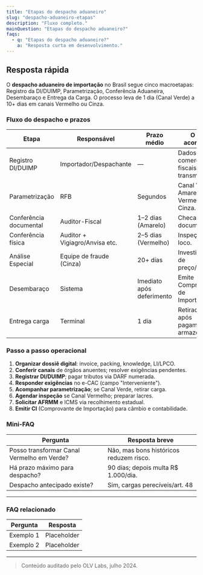 ```yaml
---
title: "Etapas do despacho aduaneiro"
slug: "despacho-aduaneiro-etapas"
description: "Fluxo completo."
mainQuestion: "Etapas do despacho aduaneiro?"
faqs:
  - q: "Etapas do despacho aduaneiro?"
    a: "Resposta curta em desenvolvimento."
---
```


## Resposta rápida

O **despacho aduaneiro de importação** no Brasil segue cinco macroetapas: Registro da DI/DUIMP, Parametrização, Conferência Aduaneira, Desembaraço e Entrega da Carga. O processo leva de 1 dia (Canal Verde) a 10+ dias em canais Vermelho ou Cinza.

### Fluxo do despacho e prazos

| Etapa | Responsável | Prazo médio | O que acontece? |
| --- | --- | --- | --- |
| Registro DI/DUIMP | Importador/Despachante | — | Dados comerciais e fiscais são transmitidos. |
| Parametrização | RFB | Segundos | Canal Verde, Amarelo, Vermelho ou Cinza. |
| Conferência documental | Auditor-Fiscal | 1–2 dias (Amarelo) | Checagem de documentos. |
| Conferência física | Auditor + Vigiagro/Anvisa etc. | 2–5 dias (Vermelho) | Inspeção in loco. |
| Análise Especial | Equipe de fraude (Cinza) | 20+ dias | Investigação de preço/valor. |
| Desembaraço | Sistema | Imediato após deferimento | Emite Comprovante de Importação. |
| Entrega carga | Terminal | 1 dia | Retirada física após pagamento armazenagem. |

### Passo a passo operacional

1. **Organizar dossiê digital**: invoice, packing, knowledge, LI/LPCO.  
2. **Conferir canais** de órgãos anuentes; resolver exigências pendentes.  
3. **Registrar DI/DUIMP**; pagar tributos via DARF numerada.  
4. **Responder exigências** no e-CAC (campo "Interveniente").  
5. **Acompanhar parametrização**; se Canal Verde, retirar carga.  
6. **Agendar inspeção** se Canal Vermelho; preparar lacres.  
7. **Solicitar AFRMM** e ICMS via recolhimento estadual.  
8. **Emitir CI** (Comprovante de Importação) para câmbio e contabilidade.

### Mini-FAQ

| Pergunta | Resposta breve |
| --- | --- |
| Posso transformar Canal Vermelho em Verde? | Não, mas bons históricos reduzem risco. |
| Há prazo máximo para despacho? | 90 dias; depois multa R$ 1.000/dia. |
| Despacho antecipado existe? | Sim, cargas perecíveis/art. 48 |

---

### FAQ relacionado

| Pergunta | Resposta |
| --- | --- |
| Exemplo 1 | Placeholder |
| Exemplo 2 | Placeholder |

---

> Conteúdo auditado pelo OLV Labs, julho 2024.
